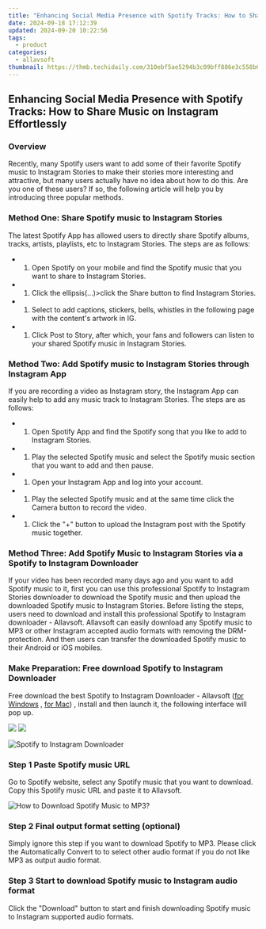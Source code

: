 ```yaml
---
title: "Enhancing Social Media Presence with Spotify Tracks: How to Share Music on Instagram Effortlessly"
date: 2024-09-18 17:12:39
updated: 2024-09-20 10:22:56
tags:
  - product
categories:
  - allavsoft
thumbnail: https://thmb.techidaily.com/310ebf5ae5294b3c09bff886e3c558b63079bc0b815690abddeb6c6ade1d7933.JPG
---
```


## Enhancing Social Media Presence with Spotify Tracks: How to Share Music on Instagram Effortlessly

### Overview

Recently, many Spotify users want to add some of their favorite Spotify music to Instagram Stories to make their stories more interesting and attractive, but many users actually have no idea about how to do this. Are you one of these users? If so, the following article will help you by introducing three popular methods.

### Method One: Share Spotify music to Instagram Stories

The latest Spotify App has allowed users to directly share Spotify albums, tracks, artists, playlists, etc to Instagram Stories. The steps are as follows:

* 1. Open Spotify on your mobile and find the Spotify music that you want to share to Instagram Stories.
* 1. Click the ellipsis(...)>click the Share button to find Instagram Stories.
* 1. Select to add captions, stickers, bells, whistles in the following page with the content's artwork in IG.
* 1. Click Post to Story, after which, your fans and followers can listen to your shared Spotify music in Instagram Stories.

### Method Two: Add Spotify music to Instagram Stories through Instagram App

If you are recording a video as Instagram story, the Instagram App can easily help to add any music track to Instagram Stories. The steps are as follows:

* 1. Open Spotify App and find the Spotify song that you like to add to Instagram Stories.
* 1. Play the selected Spotify music and select the Spotify music section that you want to add and then pause.
* 1. Open your Instagram App and log into your account.
* 1. Play the selected Spotify music and at the same time click the Camera button to record the video.
* 1. Click the "+" button to upload the Instagram post with the Spotify music together.

### Method Three: Add Spotify Music to Instagram Stories via a Spotify to Instagram Downloader

If your video has been recorded many days ago and you want to add Spotify music to it, first you can use this professional Spotify to Instagram Stories downloader to download the Spotify music and then upload the downloaded Spotify music to Instagram Stories. Before listing the steps, users need to download and install this professional Spotify to Instagram downloader - Allavsoft. Allavsoft can easily download any Spotify music to MP3 or other Instagram accepted audio formats with removing the DRM-protection. And then users can transfer the downloaded Spotify music to their Android or iOS mobiles.

### Make Preparation: Free download Spotify to Instagram Downloader

Free download the best Spotify to Instagram Downloader - Allavsoft ([for Windows](https://tools.techidaily.com/allavsoft/products/) , [for Mac](https://tools.techidaily.com/allavsoft/products/)) , install and then launch it, the following interface will pop up.

[![](https://www.allavsoft.com/how-to/../images/how-to/free-download-win.jpg)](https://tools.techidaily.com/allavsoft/products/) [![](https://www.allavsoft.com/how-to/../images/how-to/free-download-mac.jpg)](https://tools.techidaily.com/allavsoft/products/)

![Spotify to Instagram Downloader](https://www.allavsoft.com/how-to/../images/allavsoft/screen-shot-600.jpg)

### Step 1 Paste Spotify music URL

Go to Spotify website, select any Spotify music that you want to download. Copy this Spotify music URL and paste it to Allavsoft.

![How to Download Spotify Music to MP3?](https://www.allavsoft.com/how-to/../images/how-to/download-rtmp-video/download-rtmp-video.jpg)

### Step 2 Final output format setting (optional)

Simply ignore this step if you want to download Spotify to MP3\. Please click the Automatically Convert to to select other audio format if you do not like MP3 as output audio format.

### Step 3 Start to download Spotify music to Instagram audio format

Click the "Download" button to start and finish downloading Spotify music to Instagram supported audio formats.

<ins class="adsbygoogle"
     style="display:block"
     data-ad-format="autorelaxed"
     data-ad-client="ca-pub-7571918770474297"
     data-ad-slot="1223367746"></ins>



<ins class="adsbygoogle"
     style="display:block"
     data-ad-client="ca-pub-7571918770474297"
     data-ad-slot="8358498916"
     data-ad-format="auto"
     data-full-width-responsive="true"></ins>
